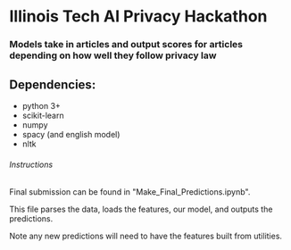 # Illinois Tech AI Privacy Hackathon


### Models take in articles and output scores for articles depending on how well they follow privacy law 

##  Dependencies:
* python 3+
* scikit-learn
* numpy
* spacy (and english model)
* nltk

###### Instructions 

Final submission can be found in "Make_Final_Predictions.ipynb".

This file parses the data, loads the features, our model, and outputs the predictions.  

Note any new predictions will need to have the features built from utilities.
